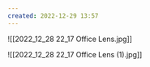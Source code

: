 ```yaml
---
created: 2022-12-29 13:57
---
```


![[2022_12_28 22_17 Office Lens.jpg]]

![[2022_12_28 22_17 Office Lens (1).jpg]]